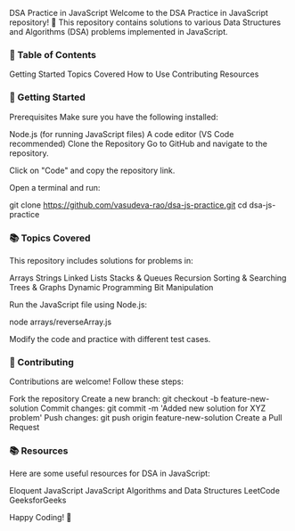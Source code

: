DSA Practice in JavaScript
Welcome to the DSA Practice in JavaScript repository! 🚀 This repository contains solutions to various Data Structures and Algorithms (DSA) problems implemented in JavaScript.

### 📌 Table of Contents
Getting Started
Topics Covered
How to Use
Contributing
Resources

### 🚀 Getting Started

Prerequisites
Make sure you have the following installed:

Node.js (for running JavaScript files)
A code editor (VS Code recommended)
Clone the Repository
Go to GitHub and navigate to the repository.

Click on "Code" and copy the repository link.

Open a terminal and run:

git clone https://github.com/vasudeva-rao/dsa-js-practice.git
cd dsa-js-practice

### 📚 Topics Covered
This repository includes solutions for problems in:

Arrays
Strings
Linked Lists
Stacks & Queues
Recursion
Sorting & Searching
Trees & Graphs
Dynamic Programming
Bit Manipulation

Run the JavaScript file using Node.js:

node arrays/reverseArray.js

Modify the code and practice with different test cases.

### 🤝 Contributing
Contributions are welcome! Follow these steps:

Fork the repository
Create a new branch: git checkout -b feature-new-solution
Commit changes: git commit -m 'Added new solution for XYZ problem'
Push changes: git push origin feature-new-solution
Create a Pull Request

### 📚 Resources
Here are some useful resources for DSA in JavaScript:

Eloquent JavaScript
JavaScript Algorithms and Data Structures
LeetCode
GeeksforGeeks

Happy Coding! 🚀
